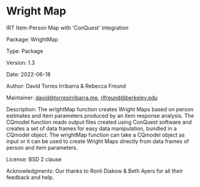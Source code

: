 Wright Map
=========

IRT Item-Person Map with 'ConQuest' Integration

Package: WrightMap

Type: Package

Version: 1.3

Date: 2022-06-18

Author: David Torres Irribarra & Rebecca Freund

Maintainer: david@torresirribarra.me, rlfreund@berkeley.edu

Description: The wrightMap function creates Wright Maps based on person estimates and item parameters produced by an item response analysis. The CQmodel function reads output files created using ConQuest software and creates a set of data frames for easy data manipulation, bundled in a CQmodel object. The wrightMap function can take a CQmodel object as input or it can be used to create Wright Maps directly from data frames of person and item parameters.

License: BSD 2 clause

Acknowledgments: Our thanks to Ronli Diakow & Beth Ayers for all their feedback and help.
